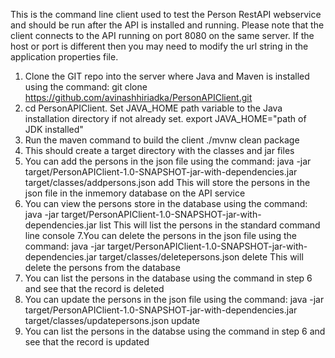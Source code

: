 This is the command line client used to test the Person RestAPI webservice and should be
run after the API is installed and running. Please note that the client connects to the API running on port 8080 on the same server. If the host or port is different then you may need to modify the url string in the application properties file.
1. Clone the GIT repo into the server where Java and Maven is installed using the command:
git clone https://github.com/avinashhiriadka/PersonAPIClient.git
2. cd PersonAPIClient. Set JAVA_HOME path variable to the Java installation directory if not already set.
export JAVA_HOME="path of JDK installed"
3. Run the maven command to build the client
./mvnw clean package
4. This should create a target directory with the classes and jar files
5. You can add the persons in the json file using the command:
java -jar target/PersonAPIClient-1.0-SNAPSHOT-jar-with-dependencies.jar target/classes/addpersons.json add
This will store the persons in the json file in the inmemory database on the API service
6. You can view the persons store in the database using the command:
java -jar target/PersonAPIClient-1.0-SNAPSHOT-jar-with-dependencies.jar list
This will list the persons in the standard command line console
7.You can delete the persons in the json file using the command:
java -jar target/PersonAPIClient-1.0-SNAPSHOT-jar-with-dependencies.jar target/classes/deletepersons.json delete
This will delete the persons from the database
8. You can list the persons in the database using the command in step 6 and see that the record is deleted
9. You can update the persons in the json file using the command:
java -jar target/PersonAPIClient-1.0-SNAPSHOT-jar-with-dependencies.jar target/classes/updatepersons.json update
10. You can list the persons in the databse using the command in step 6 and see that the record is updated

